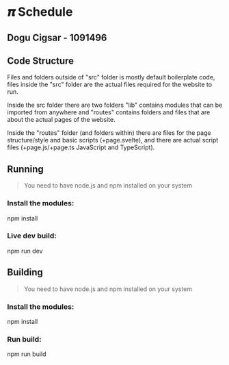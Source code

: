 # 𝝅 Schedule

## Dogu Cigsar - 1091496

## Code Structure

Files and folders outside of "src" folder is mostly default boilerplate code, files inside the "src" folder are the actual files required for the website to run.

Inside the src folder there are two folders "lib" contains modules that can be imported from anywhere and "routes" contains folders and files that are about the actual pages of the website.

Inside the "routes" folder (and folders within) there are files for the page structure/style and basic scripts (+page.svelte), and there are actual script files (+page.js/+page.ts JavaScript and TypeScript).

## Running
> You need to have node.js and npm installed on your system

### Install the modules:
npm install

### Live dev build:
npm run dev

## Building
> You need to have node.js and npm installed on your system

### Install the modules:
npm install

### Run build:
npm run build
